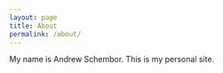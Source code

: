 ```yaml
---
layout: page
title: About
permalink: /about/
---
```


My name is Andrew Schembor. This is my personal site.
